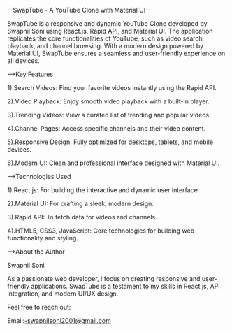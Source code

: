 --SwapTube - A YouTube Clone with Material UI--

SwapTube is a responsive and dynamic YouTube Clone developed by Swapnil Soni using React.js, Rapid API, 
and Material UI. The application replicates the core functionalities of YouTube, such as video search, playback,
and channel browsing. With a modern design powered by Material UI, SwapTube ensures a seamless and user-friendly 
experience on all devices.

-->Key Features

1).Search Videos: Find your favorite videos instantly using the Rapid API.

2).Video Playback: Enjoy smooth video playback with a built-in player.

3).Trending Videos: View a curated list of trending and popular videos.

4).Channel Pages: Access specific channels and their video content.

5).Responsive Design: Fully optimized for desktops, tablets, and mobile devices.

6).Modern UI: Clean and professional interface designed with Material UI.

-->Technologies Used

1).React.js: For building the interactive and dynamic user interface.

2).Material UI: For crafting a sleek, modern design.

3).Rapid API: To fetch data for videos and channels.

4).HTML5, CSS3, JavaScript: Core technologies for building web functionality and styling.

-->About the Author

Swapnil Soni

As a passionate web developer, I focus on creating responsive and user-friendly applications. SwapTube is a testament to my skills in React.js, API integration, and modern UI/UX design.

Feel free to reach out:

Email:-swapnilsoni2001@gmail.com
